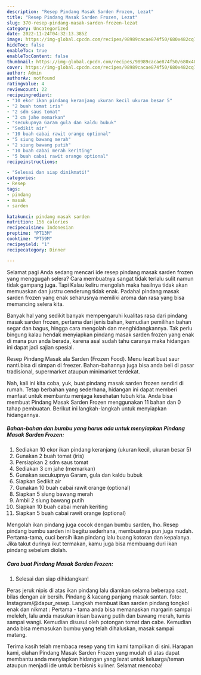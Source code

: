 ```yaml
---
description: "Resep Pindang Masak Sarden Frozen, Lezat"
title: "Resep Pindang Masak Sarden Frozen, Lezat"
slug: 370-resep-pindang-masak-sarden-frozen-lezat
category: Uncategorized
date: 2022-11-24T04:32:13.385Z
image: https://img-global.cpcdn.com/recipes/98989cacae874f50/680x482cq70/pindang-masak-sarden-frozen-foto-resep-utama.jpg
hideToc: false
enableToc: true
enableTocContent: false
thumbnail: https://img-global.cpcdn.com/recipes/98989cacae874f50/680x482cq70/pindang-masak-sarden-frozen-foto-resep-utama.jpg
cover: https://img-global.cpcdn.com/recipes/98989cacae874f50/680x482cq70/pindang-masak-sarden-frozen-foto-resep-utama.jpg
author: Admin
authorAv: notfound
ratingvalue: 4
reviewcount: 22
recipeingredient:
- "10 ekor ikan pindang keranjang ukuran kecil ukuran besar 5"
- "2 buah tomat iris"
- "2 sdm saus tomat"
- "3 cm jahe memarkan"
- "secukupnya Garam gula dan kaldu bubuk"
- "Sedikit air"
- "10 buah cabai rawit orange optional"
- "5 siung bawang merah"
- "2 siung bawang putih"
- "10 buah cabai merah keriting"
- "5 buah cabai rawit orange optional"
recipeinstructions:

- "Selesai dan siap dinikmati!"
categories:
- Resep
tags:
- pindang
- masak
- sarden

katakunci: pindang masak sarden 
nutrition: 156 calories
recipecuisine: Indonesian
preptime: "PT13M"
cooktime: "PT59M"
recipeyield: "1"
recipecategory: Dinner

---
```



Selamat pagi Anda sedang mencari ide resep pindang masak sarden frozen yang menggugah selera? Cara membuatnya sangat tidak terlalu sulit namun tidak gampang juga. Tapi Kalau keliru mengolah maka hasilnya tidak akan memuaskan dan justru cenderung tidak enak. Padahal pindang masak sarden frozen yang enak seharusnya memiliki aroma dan rasa yang bisa memancing selera kita.


Banyak hal yang sedikit banyak mempengaruhi kualitas rasa dari pindang masak sarden frozen, pertama dari jenis bahan, kemudian pemilihan bahan segar dan bagus, hingga cara mengolah dan menghidangkannya. Tak perlu bingung kalau hendak menyiapkan pindang masak sarden frozen yang enak di mana pun anda berada, karena asal sudah tahu caranya maka hidangan ini dapat jadi sajian spesial.

Resep Pindang Masak ala Sarden (Frozen Food). Menu lezat buat saur nanti.bisa di simpan di freezer. Bahan-bahannya juga bisa anda beli di pasar tradisional, supermarket ataupun minimarket terdekat.


Nah, kali ini kita coba, yuk, buat pindang masak sarden frozen sendiri di rumah. Tetap berbahan yang sederhana, hidangan ini dapat memberi manfaat untuk membantu menjaga kesehatan tubuh kita. Anda bisa membuat Pindang Masak Sarden Frozen menggunakan 11 bahan dan 0 tahap pembuatan. Berikut ini langkah-langkah untuk menyiapkan hidangannya.

<!--inarticleads1-->

##### Bahan-bahan dan bumbu yang harus ada untuk menyiapkan Pindang Masak Sarden Frozen:

1. Sediakan 10 ekor ikan pindang keranjang (ukuran kecil, ukuran besar 5)
1. Gunakan 2 buah tomat (iris)
1. Persiapkan 2 sdm saus tomat
1. Sediakan 3 cm jahe (memarkan)
1. Gunakan secukupnya Garam, gula dan kaldu bubuk
1. Siapkan Sedikit air
1. Gunakan 10 buah cabai rawit orange (optional)
1. Siapkan 5 siung bawang merah
1. Ambil 2 siung bawang putih
1. Siapkan 10 buah cabai merah keriting
1. Siapkan 5 buah cabai rawit orange (optional)


Mengolah ikan pindang juga cocok dengan bumbu sarden, lho. Resep pindang bumbu sarden ini begitu sederhana, membuatnya pun juga mudah. Pertama-tama, cuci bersih ikan pindang lalu buang kotoran dan kepalanya. Jika takut durinya ikut termakan, kamu juga bisa membuang duri ikan pindang sebelum diolah. 

<!--inarticleads2-->

##### Cara buat Pindang Masak Sarden Frozen:


1. Selesai dan siap dihidangkan!

Peras jeruk nipis di atas ikan pindang lalu diamkan selama beberapa saat, bilas dengan air bersih. Pindang &amp; kacang panjang masak santan. foto: Instagram/@dapur_resep. Langkah membuat ikan sarden pindang tongkol enak dan nikmat : Pertama - tama anda bisa memanaskan margarin sampai meleleh, lalu anda masukan irisan bawang putih dan bawang merah, tumis sampai wangi. Kemudian disusul oleh potongan tomat dan cabe. Kemudian anda bisa memasukan bumbu yang telah dihaluskan, masak sampai matang. 

Terima kasih telah membaca resep yang tim kami tampilkan di sini. Harapan kami, olahan Pindang Masak Sarden Frozen yang mudah di atas dapat membantu anda menyiapkan hidangan yang lezat untuk keluarga/teman ataupun menjadi ide untuk berbisnis kuliner. Selamat mencoba!
